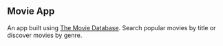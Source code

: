 ## Movie App
An app built using [The Movie Database](https://www.themoviedb.org/?language=en-US). Search popular movies by title or discover movies by genre. 